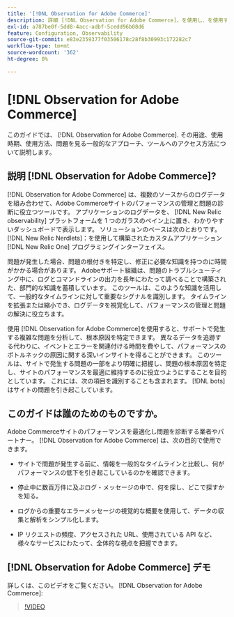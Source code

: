 ```yaml
---
title: '[!DNL Observation for Adobe Commerce]'
description: 詳細 [!DNL Observation for Adobe Commerce]、を使用し、を使用するタイミング、アクセス権の取得方法について説明します。
exl-id: a787be0f-5dd8-4acc-adbf-5cedd96b08d6
feature: Configuration, Observability
source-git-commit: e83e2359377f03506178c28f8b30993c172282c7
workflow-type: tm+mt
source-wordcount: '362'
ht-degree: 0%

---
```


# [!DNL Observation for Adobe Commerce]

このガイドでは、 [!DNL Observation for Adobe Commerce]. その用途、使用時期、使用方法、問題を見る一般的なアプローチ、ツールへのアクセス方法について説明します。

## 説明 [!DNL Observation for Adobe Commerce]?

[!DNL Observation for Adobe Commerce] は、複数のソースからのログデータを組み合わせて、Adobe Commerceサイトのパフォーマンスの管理と問題の診断に役立つツールです。 アプリケーションのログデータを、 [!DNL New Relic observability] プラットフォームを 1 つのガラスのペイン上に置き、わかりやすいダッシュボードで表示します。 ソリューションのベースは次のとおりです。 [!DNL New Relic Nerdlets]：を使用して構築されたカスタムアプリケーション [!DNL New Relic One] プログラミングインターフェイス。

問題が発生した場合、問題の根付きを特定し、修正に必要な知識を持つのに時間がかかる場合があります。 Adobeサポート組織は、問題のトラブルシューティング中に、ログとコマンドラインの出力を長年にわたって調べることで構築された、部門的な知識を蓄積しています。 このツールは、このような知識を活用して、一般的なタイムラインに対して重要なシグナルを識別します。 タイムラインを拡張または縮小でき、ログデータを視覚化して、パフォーマンスの管理と問題の解決に役立ちます。

使用 [!DNL Observation for Adobe Commerce]を使用すると、サポートで発生する複雑な問題を分析して、根本原因を特定できます。 異なるデータを追跡する代わりに、イベントとエラーを関連付ける時間を費やして、パフォーマンスのボトルネックの原因に関する深いインサイトを得ることができます。 このツールは、サイトで発生する問題の一部をより明確に把握し、問題の根本原因を特定し、サイトのパフォーマンスを最適に維持するのに役立つようにすることを目的としています。 これには、次の項目を識別することも含まれます。 [!DNL bots] はサイトの問題を引き起こしています。

## このガイドは誰のためのものですか。

Adobe Commerceサイトのパフォーマンスを最適化し問題を診断する業者やパートナー。 [!DNL Observation for Adobe Commerce] は、次の目的で使用できます。

* サイトで問題が発生する前に、情報を一般的なタイムラインと比較し、何がパフォーマンスの低下を引き起こしているのかを確認できます。

* 停止中に数百万件に及ぶログ・メッセージの中で、何を探し、どこで探すかを知る。

* ログからの重要なエラーメッセージの視覚的な概要を使用して、データの収集と解析をシンプル化します。

* IP リクエストの頻度、アクセスされた URL、使用されている API など、様々なサービスにわたって、全体的な視点を把握できます。

## [!DNL Observation for Adobe Commerce] デモ

詳しくは、このビデオをご覧ください。 [!DNL Observation for Adobe Commerce]:

>[!VIDEO](https://video.tv.adobe.com/v/344444?quality=12)
